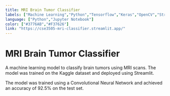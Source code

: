 ```yaml
---
title: MRI Brain Tumor Classifier
labels: ["Machine Learning","Python","Tensorflow","Keras","OpenCV","Streamlit"]
language: ["Python","Jupyter Notebook"]
color: ["#3776AB","#F37626"]
link: "https://cse3505-mri-classifier.streamlit.app/"
---
```


# MRI Brain Tumor Classifier
 
A machine learning model to classify brain tumors using MRI scans. The model was trained on the Kaggle dataset and deployed using Streamlit. 

The model was trained using a Convolutional Neural Network and achieved an accuracy of 92.5% on the test set.